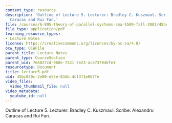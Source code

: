 ```yaml
---
content_type: resource
description: 'Outline of Lecture 5. Lecturer: Bradley C. Kuszmaul. Scribe: Alexandru
  Caracas and Rui Fan.'
file: /courses/6-895-theory-of-parallel-systems-sma-5509-fall-2003/45bc830c2e00e55e83db4cf3f1e067fe_lecture5.pdf
file_type: application/pdf
learning_resource_types:
- Lecture Notes
license: https://creativecommons.org/licenses/by-nc-sa/4.0/
ocw_type: OCWFile
parent_title: Lecture Notes
parent_type: CourseSection
parent_uid: 7e6827cd-960e-7321-7e23-ace737046fe1
resourcetype: Document
title: lecture5.pdf
uid: 45bc830c-2e00-e55e-83db-4cf3f1e067fe
video_files:
  video_thumbnail_file: null
video_metadata:
  youtube_id: null
---
```

Outline of Lecture 5. Lecturer: Bradley C. Kuszmaul. Scribe: Alexandru Caracas and Rui Fan.